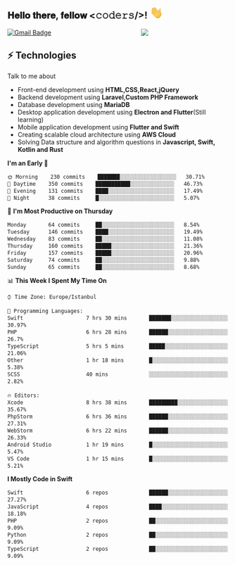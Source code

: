 <h2> 𝐇𝐞𝐥𝐥𝐨 𝐭𝐡𝐞𝐫𝐞, 𝐟𝐞𝐥𝐥𝐨𝐰 <𝚌𝚘𝚍𝚎𝚛𝚜/>! <img src="https://raw.githubusercontent.com/ABSphreak/ABSphreak/master/gifs/Hi.gif" width="30px"></h2>

<img align='right' src='https://user-images.githubusercontent.com/5713670/87202985-820dcb80-c2b6-11ea-9f56-7ec461c497c3.gif' width='200"'>

[![Gmail Badge](https://img.shields.io/badge/-osein.wtr@gmail.com-c14438?style=flat-square&logo=Gmail&logoColor=white&link=mailto:osein.wtr@gmail.com)](mailto:osein.wtr@gmail.com)


## ⚡ Technologies
Talk to me about
- Front-end development using **HTML,CSS,React,jQuery**
- Backend development using **Laravel,Custom PHP Framework**
- Database development using **MariaDB**
- Desktop application development using **Electron and Flutter**(Still learning)
- Mobile application development using **Flutter and Swift**
- Creating scalable cloud architecture using **AWS Cloud**
- Solving Data structure and algorithm questions in **Javascript, Swift, Kotlin and Rust**

<!--## Hello World!! 🤔
- 💬 Ask me about anything an everything.
- 📫 Read my blogs: [Harsh Blog](https://harshblog.xyz)
- 🎯 Portfolio site: [Portfolio](https://harshkumarkhatri.github.io/Portfolio-Site/index.html)
- 🔔 Subscribe:- [Harsh Kumar Khatri](https://www.youtube.com/channel/UCKNtMU9M559bmXxKoT6YeJw)
- ⚡ Fun fact: Internet users blink less than usual.-->

<!--START_SECTION:waka-->
**I'm an Early 🐤** 

```text
🌞 Morning    230 commits    ███████░░░░░░░░░░░░░░░░░░   30.71% 
🌆 Daytime    350 commits    ███████████░░░░░░░░░░░░░░   46.73% 
🌃 Evening    131 commits    ████░░░░░░░░░░░░░░░░░░░░░   17.49% 
🌙 Night      38 commits     █░░░░░░░░░░░░░░░░░░░░░░░░   5.07%

```
📅 **I'm Most Productive on Thursday** 

```text
Monday       64 commits     ██░░░░░░░░░░░░░░░░░░░░░░░   8.54% 
Tuesday      146 commits    ████░░░░░░░░░░░░░░░░░░░░░   19.49% 
Wednesday    83 commits     ██░░░░░░░░░░░░░░░░░░░░░░░   11.08% 
Thursday     160 commits    █████░░░░░░░░░░░░░░░░░░░░   21.36% 
Friday       157 commits    █████░░░░░░░░░░░░░░░░░░░░   20.96% 
Saturday     74 commits     ██░░░░░░░░░░░░░░░░░░░░░░░   9.88% 
Sunday       65 commits     ██░░░░░░░░░░░░░░░░░░░░░░░   8.68%

```


📊 **This Week I Spent My Time On** 

```text
⌚︎ Time Zone: Europe/Istanbul

💬 Programming Languages: 
Swift                    7 hrs 30 mins       ███████░░░░░░░░░░░░░░░░░░   30.97% 
PHP                      6 hrs 28 mins       ██████░░░░░░░░░░░░░░░░░░░   26.7% 
TypeScript               5 hrs 5 mins        █████░░░░░░░░░░░░░░░░░░░░   21.06% 
Other                    1 hr 18 mins        █░░░░░░░░░░░░░░░░░░░░░░░░   5.38% 
SCSS                     40 mins             ░░░░░░░░░░░░░░░░░░░░░░░░░   2.82%

🔥 Editors: 
Xcode                    8 hrs 38 mins       █████████░░░░░░░░░░░░░░░░   35.67% 
PhpStorm                 6 hrs 36 mins       ██████░░░░░░░░░░░░░░░░░░░   27.31% 
WebStorm                 6 hrs 22 mins       ██████░░░░░░░░░░░░░░░░░░░   26.33% 
Android Studio           1 hr 19 mins        █░░░░░░░░░░░░░░░░░░░░░░░░   5.47% 
VS Code                  1 hr 15 mins        █░░░░░░░░░░░░░░░░░░░░░░░░   5.21%

```

**I Mostly Code in Swift** 

```text
Swift                    6 repos             ██████░░░░░░░░░░░░░░░░░░░   27.27% 
JavaScript               4 repos             ████░░░░░░░░░░░░░░░░░░░░░   18.18% 
PHP                      2 repos             ██░░░░░░░░░░░░░░░░░░░░░░░   9.09% 
Python                   2 repos             ██░░░░░░░░░░░░░░░░░░░░░░░   9.09% 
TypeScript               2 repos             ██░░░░░░░░░░░░░░░░░░░░░░░   9.09%

```



<!--END_SECTION:waka-->
